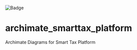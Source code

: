 ![Badge](https://img.shields.io/github/issues-pr-raw/diogoccosta/archimate_smarttax_platform?style=for-the-badge)


# archimate_smarttax_platform
Archimate Diagrams for Smart Tax Platform
